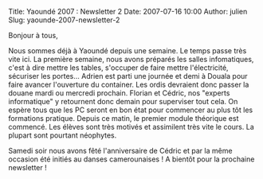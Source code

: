 Title: Yaoundé 2007 : Newsletter 2
Date: 2007-07-16 10:00
Author: julien
Slug: yaounde-2007-newsletter-2

Bonjour à tous,

</p>
Nous sommes déjà à Yaoundé depuis une semaine. Le temps passe très vite
ici. La première semaine, nous avons préparés les salles infomatiques,
c'est à dire mettre les tables, s'occuper de faire mettre l'électricité,
sécuriser les portes... Adrien est parti une journée et demi à Douala
pour faire avancer l'ouverture du container. Les ordis devraient donc
passer la douane mardi ou mercredi prochain. Florian et Cédric, nos
"experts informatique" y retournent donc demain pour superviser tout
cela. On espère tous que les PC seront en bon état pour commencer au
plus tôt les formations pratique. Depuis ce matin, le premier module
théorique est commencé. Les élèves sont très motivés et assimilent très
vite le cours. La plupart sont pourtant néophytes.

</p>
Samedi soir nous avons fêté l'anniversaire de Cédric et par la même
occasion été initiés au danses camerounaises !  
A bientôt pour la prochaine newsletter !

</p>

